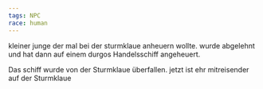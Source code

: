 ```yaml
---
tags: NPC
race: human
---
```


kleiner junge der mal bei der sturmklaue anheuern wollte.
wurde abgelehnt und hat dann auf einem durgos Handelsschiff angeheuert.

Das schiff wurde von der Sturmklaue überfallen. jetzt ist ehr mitreisender auf der Sturmklaue